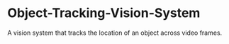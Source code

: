 # Object-Tracking-Vision-System
A vision system that tracks the location of an object across video frames.
